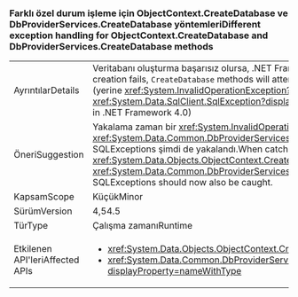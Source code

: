 ### <a name="different-exception-handling-for-objectcontextcreatedatabase-and-dbproviderservicescreatedatabase-methods"></a><span data-ttu-id="68011-101">Farklı özel durum işleme için ObjectContext.CreateDatabase ve DbProviderServices.CreateDatabase yöntemleri</span><span class="sxs-lookup"><span data-stu-id="68011-101">Different exception handling for ObjectContext.CreateDatabase and DbProviderServices.CreateDatabase methods</span></span>

|   |   |
|---|---|
|<span data-ttu-id="68011-102">Ayrıntılar</span><span class="sxs-lookup"><span data-stu-id="68011-102">Details</span></span>|<span data-ttu-id="68011-103">Veritabanı oluşturma başarısız olursa, .NET Framework 4.5 içinde başlayarak <code>CreateDatabase</code> yöntemleri boş veritabanı bırakma deneyecek.</span><span class="sxs-lookup"><span data-stu-id="68011-103">Beginning in .NET Framework 4.5, if database creation fails, <code>CreateDatabase</code> methods will attempt to drop the empty database.</span></span> <span data-ttu-id="68011-104">Bu işlem başarılı olursa, özgün <xref:System.Data.SqlClient.SqlException?displayProperty=name> yayılır (yerine <xref:System.InvalidOperationException?displayProperty=name> , her zaman oluşturuldu .NET Framework 4. 0 ')</span><span class="sxs-lookup"><span data-stu-id="68011-104">If that operation succeeds, the original <xref:System.Data.SqlClient.SqlException?displayProperty=name> will be propagated (instead of the <xref:System.InvalidOperationException?displayProperty=name> that was always thrown in .NET Framework 4.0)</span></span>|
|<span data-ttu-id="68011-105">Öneri</span><span class="sxs-lookup"><span data-stu-id="68011-105">Suggestion</span></span>|<span data-ttu-id="68011-106">Yakalama zaman bir <xref:System.InvalidOperationException?displayProperty=name> yürütülürken <xref:System.Data.Objects.ObjectContext.CreateDatabase> veya <xref:System.Data.Common.DbProviderServices.CreateDatabase(System.Data.Common.DbConnection,System.Nullable{System.Int32},System.Data.Metadata.Edm.StoreItemCollection)>, SQLExceptions şimdi de yakalandı.</span><span class="sxs-lookup"><span data-stu-id="68011-106">When catching an <xref:System.InvalidOperationException?displayProperty=name> while executing <xref:System.Data.Objects.ObjectContext.CreateDatabase> or <xref:System.Data.Common.DbProviderServices.CreateDatabase(System.Data.Common.DbConnection,System.Nullable{System.Int32},System.Data.Metadata.Edm.StoreItemCollection)>, SQLExceptions should now also be caught.</span></span>|
|<span data-ttu-id="68011-107">Kapsam</span><span class="sxs-lookup"><span data-stu-id="68011-107">Scope</span></span>|<span data-ttu-id="68011-108">Küçük</span><span class="sxs-lookup"><span data-stu-id="68011-108">Minor</span></span>|
|<span data-ttu-id="68011-109">Sürüm</span><span class="sxs-lookup"><span data-stu-id="68011-109">Version</span></span>|<span data-ttu-id="68011-110">4,5</span><span class="sxs-lookup"><span data-stu-id="68011-110">4.5</span></span>|
|<span data-ttu-id="68011-111">Tür</span><span class="sxs-lookup"><span data-stu-id="68011-111">Type</span></span>|<span data-ttu-id="68011-112">Çalışma zamanı</span><span class="sxs-lookup"><span data-stu-id="68011-112">Runtime</span></span>|
|<span data-ttu-id="68011-113">Etkilenen API'leri</span><span class="sxs-lookup"><span data-stu-id="68011-113">Affected APIs</span></span>|<ul><li><xref:System.Data.Objects.ObjectContext.CreateDatabase?displayProperty=nameWithType></li><li><xref:System.Data.Common.DbProviderServices.CreateDatabase(System.Data.Common.DbConnection,System.Nullable{System.Int32},System.Data.Metadata.Edm.StoreItemCollection)?displayProperty=nameWithType></li></ul>|

